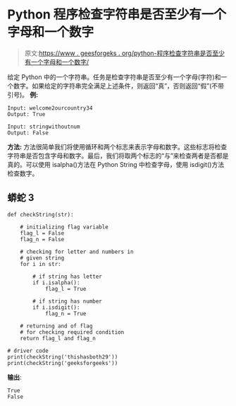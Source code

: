 # Python 程序检查字符串是否至少有一个字母和一个数字

> 原文:[https://www . geesforgeks . org/python-程序检查字符串是否至少有一个字母和一个数字/](https://www.geeksforgeeks.org/python-program-to-check-if-a-string-has-at-least-one-letter-and-one-number/)

给定 Python 中的一个字符串。任务是检查字符串是否至少有一个字母(字符)和一个数字。如果给定的字符串完全满足上述条件，则返回“真”，否则返回“假”(不带引号)。
**例:**

```
Input: welcome2ourcountry34
Output: True

Input: stringwithoutnum
Output: False
```

**方法:**
方法很简单我们将使用循环和两个标志来表示字母和数字。这些标志将检查字符串是否包含字母和数字。最后，我们将取两个标志的“与”来检查两者是否都是真的。可以使用 isalpha()方法在 Python String 中检查字母，使用 isdigit()方法检查数字。

## 蟒蛇 3

```
def checkString(str):

    # initializing flag variable
    flag_l = False
    flag_n = False

    # checking for letter and numbers in
    # given string
    for i in str:

        # if string has letter
        if i.isalpha():
            flag_l = True

        # if string has number
        if i.isdigit():
            flag_n = True

    # returning and of flag
    # for checking required condition
    return flag_l and flag_n

# driver code
print(checkString('thishasboth29'))
print(checkString('geeksforgeeks'))
```

**输出**:

```
True
False
```
